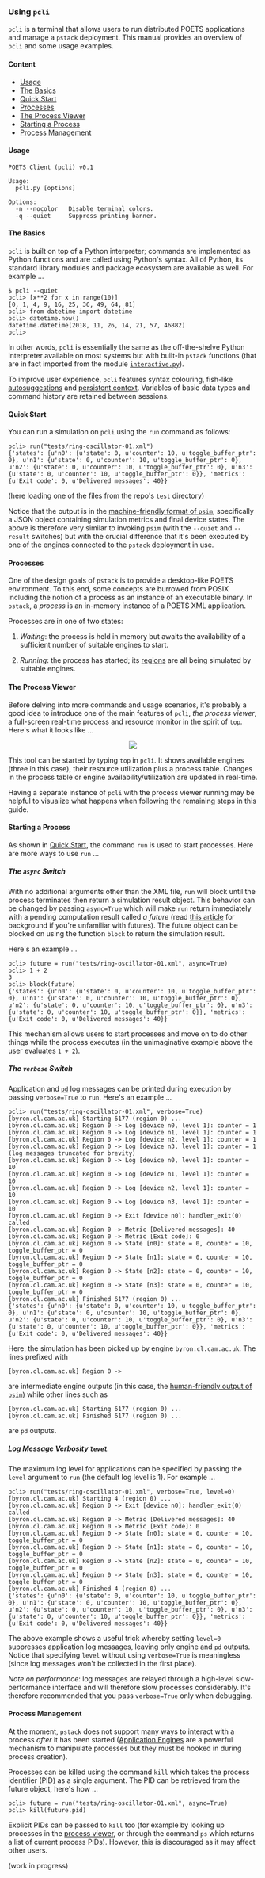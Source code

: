 ### Using `pcli`

`pcli` is a terminal that allows users to run distributed POETS applications
and manage a `pstack` deployment. This manual provides an overview of `pcli`
and some usage examples.

#### Content

- [Usage](#usage)
- [The Basics](#the-basics)
- [Quick Start](#quick-start)
- [Processes](#processes)
- [The Process Viewer](#the-process-viewer)
- [Starting a Process](#starting-a-process)
- [Process Management](#process-management)

#### Usage

```
POETS Client (pcli) v0.1

Usage:
  pcli.py [options]

Options:
  -n --nocolor   Disable terminal colors.
  -q --quiet     Suppress printing banner.
```

#### The Basics

`pcli` is built on top of a Python interpreter; commands are implemented as
Python functions and are called using Python's syntax. All of Python, its
standard library modules and package ecosystem are available as well. For
example ...

```
$ pcli --quiet
pcli> [x**2 for x in range(10)]
[0, 1, 4, 9, 16, 25, 36, 49, 64, 81]
pcli> from datetime import datetime
pcli> datetime.now()
datetime.datetime(2018, 11, 26, 14, 21, 57, 46882)
pcli>
```

In other words, `pcli` is essentially the same as the off-the-shelve Python
interpreter available on most systems but with built-in `pstack` functions
(that are in fact imported from the module [`interactive.py`](../py/interactive.py)).

To improve user experience, `pcli` features syntax colouring, fish-like [autosuggestions](https://fishshell.com/docs/current/tutorial.html#tut_autosuggestions) and
[persistent context](http://docs.http-prompt.com/en/latest/user-guide.html#persistent-context). Variables of basic data types and command history are retained between
sessions.

#### Quick Start

You can run a simulation on `pcli` using the `run` command as follows:

```
pcli> run("tests/ring-oscillator-01.xml")
{'states': {u'n0': {u'state': 0, u'counter': 10, u'toggle_buffer_ptr': 0}, u'n1': {u'state': 0, u'counter': 10, u'toggle_buffer_ptr': 0}, u'n2': {u'state': 0, u'counter': 10, u'toggle_buffer_ptr': 0}, u'n3': {u'state': 0, u'counter': 10, u'toggle_buffer_ptr': 0}}, 'metrics': {u'Exit code': 0, u'Delivered messages': 40}}
```

(here loading one of the files from the repo's `test` directory)

Notice that the output is in the [machine-friendly format of
`psim`](psim.md#output-formats), specifically a JSON object containing
simulation metrics and final device states. The above is therefore very
similar to invoking `psim` (with the `--quiet` and `--result` switches) but
with the crucial difference that it's been executed by one of the engines
connected to the `pstack` deployment in use.

#### Processes

One of the design goals of `pstack` is to provide a desktop-like POETS
environment. To this end, some concepts are burrowed from POSIX including the
notion of a process as an instance of an executable binary. In `pstack`, a
_process_ is an in-memory instance of a POETS XML application.

Processes are in one of two states:

1. _Waiting_: the process is held in memory but awaits the availability of
a sufficient number of suitable engines to start.

2. _Running_: the process has started; its
[regions](engines.md#simulation-regions) are all being simulated by suitable
engines.

#### The Process Viewer

Before delving into more commands and  usage scenarios, it's probably a good
idea to introduce one of the main features of `pcli`, _the process viewer_, a
full-screen real-time process and resource monitor in the spirit of `top`.
Here's what it looks like ...

<p align="center">
	<img src="pcli-top.png"/>
</p>

This tool can be started by typing `top` in `pcli`. It shows available engines
(three in this case), their resource utilization plus a process table. Changes
in the process table or engine availability/utilization are updated in
real-time.

Having a separate instance of `pcli` with the process viewer running may be
helpful to visualize what happens when following the remaining steps in this
guide.

#### Starting a Process

As shown in [Quick Start](#quick-start), the command `run` is used to start
processes. Here are more ways to use `run` ...

##### The `async` Switch

With no additional arguments other than the XML file, `run` will block until
the process terminates then return a simulation result object. This behavior
can be changed by passing `async=True` which will make `run` return
immediately with a pending computation result called _a future_ (read [this
article](https://en.m.wikipedia.org/wiki/Futures_and_promises) for background
if you're unfamiliar with futures). The future object can be blocked on using
the function `block` to return the simulation result.

Here's an example ...

```
pcli> future = run("tests/ring-oscillator-01.xml", async=True)
pcli> 1 + 2
3
pcli> block(future)
{'states': {u'n0': {u'state': 0, u'counter': 10, u'toggle_buffer_ptr': 0}, u'n1': {u'state': 0, u'counter': 10, u'toggle_buffer_ptr': 0}, u'n2': {u'state': 0, u'counter': 10, u'toggle_buffer_ptr': 0}, u'n3': {u'state': 0, u'counter': 10, u'toggle_buffer_ptr': 0}}, 'metrics': {u'Exit code': 0, u'Delivered messages': 40}}
```

This mechanism allows users to start processes and move on to do other things
while the process executes (in the unimaginative example above the user
evaluates `1 + 2`).

##### The `verbose` Switch

Application and [`pd`](organization.md#2-poets-daemon-pd) log messages can be
printed during execution by passing `verbose=True` to `run`. Here's an example
...

```
pcli> run("tests/ring-oscillator-01.xml", verbose=True)
[byron.cl.cam.ac.uk] Starting 6177 (region 0) ...
[byron.cl.cam.ac.uk] Region 0 -> Log [device n0, level 1]: counter = 1
[byron.cl.cam.ac.uk] Region 0 -> Log [device n1, level 1]: counter = 1
[byron.cl.cam.ac.uk] Region 0 -> Log [device n2, level 1]: counter = 1
[byron.cl.cam.ac.uk] Region 0 -> Log [device n3, level 1]: counter = 1
(log messages truncated for brevity)
[byron.cl.cam.ac.uk] Region 0 -> Log [device n0, level 1]: counter = 10
[byron.cl.cam.ac.uk] Region 0 -> Log [device n1, level 1]: counter = 10
[byron.cl.cam.ac.uk] Region 0 -> Log [device n2, level 1]: counter = 10
[byron.cl.cam.ac.uk] Region 0 -> Log [device n3, level 1]: counter = 10
[byron.cl.cam.ac.uk] Region 0 -> Exit [device n0]: handler_exit(0) called
[byron.cl.cam.ac.uk] Region 0 -> Metric [Delivered messages]: 40
[byron.cl.cam.ac.uk] Region 0 -> Metric [Exit code]: 0
[byron.cl.cam.ac.uk] Region 0 -> State [n0]: state = 0, counter = 10, toggle_buffer_ptr = 0
[byron.cl.cam.ac.uk] Region 0 -> State [n1]: state = 0, counter = 10, toggle_buffer_ptr = 0
[byron.cl.cam.ac.uk] Region 0 -> State [n2]: state = 0, counter = 10, toggle_buffer_ptr = 0
[byron.cl.cam.ac.uk] Region 0 -> State [n3]: state = 0, counter = 10, toggle_buffer_ptr = 0
[byron.cl.cam.ac.uk] Finished 6177 (region 0) ...
{'states': {u'n0': {u'state': 0, u'counter': 10, u'toggle_buffer_ptr': 0}, u'n1': {u'state': 0, u'counter': 10, u'toggle_buffer_ptr': 0}, u'n2': {u'state': 0, u'counter': 10, u'toggle_buffer_ptr': 0}, u'n3': {u'state': 0, u'counter': 10, u'toggle_buffer_ptr': 0}}, 'metrics': {u'Exit code': 0, u'Delivered messages': 40}}
```

Here, the simulation has been picked up by engine `byron.cl.cam.ac.uk`. The
lines prefixed with

`[byron.cl.cam.ac.uk] Region 0 -> `

are intermediate engine outputs (in this case, the [human-friendly output of
`psim`](psim.md#output-formats)) while other lines such as

```
[byron.cl.cam.ac.uk] Starting 6177 (region 0) ...
[byron.cl.cam.ac.uk] Finished 6177 (region 0) ...
```

are `pd` outputs.

##### Log Message Verbosity `level`

The maximum log level for applications can be specified by passing the `level`
argument to `run` (the default log level is 1). For example ...

```
pcli> run("tests/ring-oscillator-01.xml", verbose=True, level=0)
[byron.cl.cam.ac.uk] Starting 4 (region 0) ...
[byron.cl.cam.ac.uk] Region 0 -> Exit [device n0]: handler_exit(0) called
[byron.cl.cam.ac.uk] Region 0 -> Metric [Delivered messages]: 40
[byron.cl.cam.ac.uk] Region 0 -> Metric [Exit code]: 0
[byron.cl.cam.ac.uk] Region 0 -> State [n0]: state = 0, counter = 10, toggle_buffer_ptr = 0
[byron.cl.cam.ac.uk] Region 0 -> State [n1]: state = 0, counter = 10, toggle_buffer_ptr = 0
[byron.cl.cam.ac.uk] Region 0 -> State [n2]: state = 0, counter = 10, toggle_buffer_ptr = 0
[byron.cl.cam.ac.uk] Region 0 -> State [n3]: state = 0, counter = 10, toggle_buffer_ptr = 0
[byron.cl.cam.ac.uk] Finished 4 (region 0) ...
{'states': {u'n0': {u'state': 0, u'counter': 10, u'toggle_buffer_ptr': 0}, u'n1': {u'state': 0, u'counter': 10, u'toggle_buffer_ptr': 0}, u'n2': {u'state': 0, u'counter': 10, u'toggle_buffer_ptr': 0}, u'n3': {u'state': 0, u'counter': 10, u'toggle_buffer_ptr': 0}}, 'metrics': {u'Exit code': 0, u'Delivered messages': 40}}
```

The above example shows a useful trick whereby setting `level=0` suppresses
application log messages, leaving only engine and `pd` outputs. Notice that
specifying `level` without using `verbose=True` is meaningless (since log
messages won't be collected in the first place).

_Note on performance_: log messages are relayed through a high-level
slow-performance interface and will therefore slow processes considerably.
It's therefore recommended that you pass `verbose=True` only when debugging.

#### Process Management

At the moment, `pstack` does not support many ways to interact with a process
_after_ it has been started ([Application
Engines](programming.md#application-engines) are a powerful mechanism to
manipulate processes but they must be hooked in during process creation).

Processes can be killed using the command `kill` which takes the process
identifier (PID) as a single argument. The PID can be retrieved from the
future object, here's how ...

```
pcli> future = run("tests/ring-oscillator-01.xml", async=True)
pcli> kill(future.pid)
```

Explicit PIDs can be passed to `kill` too (for example by looking up processes
in the [process viewer](#the-process-viewer), or through the command `ps`
which returns a list of current process PIDs). However, this is discouraged as
it may affect other users.

(work in progress)
